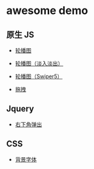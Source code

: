 awesome demo
============

## 原生 JS

- [轮播图](https://0x0ffff.github.io/awesome-demo/scroll-view/)

- [轮播图（淡入淡出）](https://0x0ffff.github.io/awesome-demo/scroll-view-opacity/)

- [轮播图（Swiper5）](https://0x0ffff.github.io/awesome-demo/swiperjs/)

- [拖拽](https://0x0ffff.github.io/awesome-demo/drag-box/)

## Jquery

- [右下角弹出](https://0x0ffff.github.io/awesome-demo/ad-jquery/)

## CSS

- [背景字体](https://0x0ffff.github.io/awesome-demo/background-font/)

